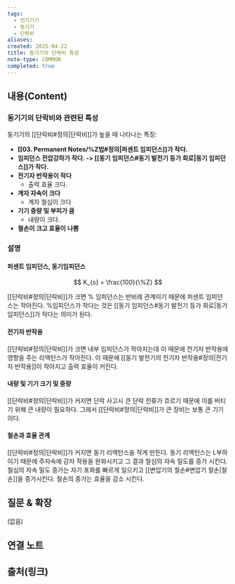 ```yaml
---
tags:
  - 전기기기
  - 동기기
  - 단락비
aliases: 
created: 2025-04-22
title: 동기기의 단락비 특성
note-type: COMMON
completed: true
---
```


## 내용(Content)

### 동기기의 단락비와 관련된 특성

동기기의 [[단락비#정의|단락비]]가 높을 때 나타나는 특징:
- **[[03. Permanent Notes/%Z법#정의|퍼센트 임피던스]]가 작다.**
- **임피던스 전압강하가 작다. -> [[동기 임피던스#동기 발전기 등가 회로|동기 임피던스]]가 작다.**
- **전기자 반작용이 작다**
	- 출력 효율 크다.
- **계자 자속이 크다**
	- 계자 철심이 크다
- **기기 중량 및 부피가 큼**
	- 내량이 크다.
- **철손이 크고 효율이 나쁨**

### 설명

#### 퍼센트 임피던스, 동기임피던스

$$
K_{s} = \frac{100}{\%Z}
$$

[[단락비#정의|단락비]]가 크면 % 임피던스는 반비례 관계이기 때문에 퍼센트 임피던스는 작아진다. %임피던스가 작다는 것은 [[동기 임피던스#동기 발전기 등가 회로|동기 임피던스]]가 작다는 의미가 된다.

#### 전기자 반작용

[[단락비#정의|단락비]]가 크면 내부 임피던스가 작아지는데 이 때문에 전기자 반작용에 영향을 주는 리액턴스가 작아진다. 이 때문에 [[동기 발전기의 전기자 반작용#정의|전기자 반작용]]이 작아지고 출력 효율이 커진다.

#### 내량 및 기기 크기 및 중량

[[단락비#정의|단락비]]가 커지면 단락 사고시 큰 단락 전류가 흐르기 때문에 이를 버티기 위해 큰 내량이 필요하다. 그래서 [[단락비#정의|단락비]]가 큰 장비는 보통 큰 기기이다. 

#### 철손과 효율 관계

[[단락비#정의|단락비]]가 커지면 동기 리액턴스을 작게 만든다. 동기 리액턴스는 L부하이기 때문에 주자속에 감자 작용을 완화시키고 그 결과 철심의 자속 밀도를 증가 시킨다. 철심의 자속 밀도 증가는 자기 포화를 빠르게 일으키고 [[변압기의 철손#변압기 철손|철손]]을 증가시킨다. 철손의 증가는 효율을 감소 시킨다.



## 질문 & 확장

(없음)

## 연결 노트

## 출처(링크)

